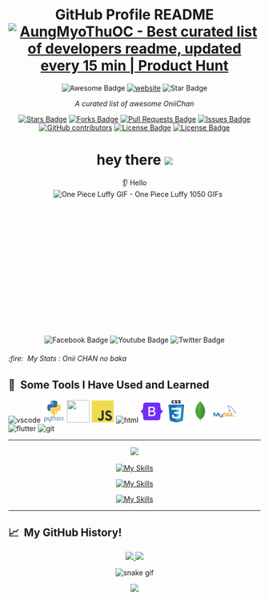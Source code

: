 <!-- ### Hi there 👋
- 👂 My name is AungMyoThu.
- 👩 Pronouns: OniiChan.
- 🔭 I’m currently working on ...
- 🌱 I’m currently learning ...
- 👯 I’m looking to collaborate on ...
- 🤔 I’m looking for help with ...
- 💬 Ask me about ...
- 📫 How to reach me: ...
- 😄 Pronouns: ...
- ⚡ Fun fact: ... -->

<h1 align="center">GitHub Profile README
<a href="https://www.producthunt.com/posts/AungMyoThuOC?utm_source=badge-featured&utm_medium=badge&utm_souce=badge-AungMyoThuOC" target="_blank"><img src="https://api.producthunt.com/widgets/embed-image/v1/featured.svg?post_id=277987&theme=light" alt="AungMyoThuOC - Best curated list of developers readme, updated every 15 min | Product Hunt" style="width: 200px; height: 44px;" width="200" height="44" /></a></h1>
<div align="center">
<img src="https://cdn.rawgit.com/sindresorhus/awesome/d7305f38d29fed78fa85652e3a63e154dd8e8829/media/badge.svg" alt="Awesome Badge"/>
<a href="https://oniichan.com/?utm_source=AungMyoThuOC"><img src="https://img.shields.io/static/v1?label=&labelColor=505050&message=oniichan&color=%230076D6&style=flat&logo=google-chrome&logoColor=%230076D6" alt="website"/></a>
<!-- <img src="http://hits.dwyl.com/abhisheknaiidu/awesome-github-profile-readme.svg" alt="Hits Badge"/> -->
<img src="https://img.shields.io/static/v1?label=%F0%9F%8C%9F&message=If%20Useful&style=style=flat&color=BC4E99" alt="Star Badge"/>
<br>

<i>A curated list of awesome OniiChan</i>

<a href="https://github.com/AungMyoThuOC/AungMyoThuOC/stargazers"><img src="https://img.shields.io/github/stars/AungMyoThuOC/AungMyoThuOC" alt="Stars Badge"/></a>
<a href="https://github.com/AungMyoThuOC/AungMyoThuOC/network/members"><img src="https://img.shields.io/github/forks/AungMyoThuOC/AungMyoThuOC" alt="Forks Badge"/></a>
<a href="https://github.com/AungMyoThuOC/AungMyoThuOC/pulls"><img src="https://img.shields.io/github/issues-pr/AungMyoThuOC/AungMyoThuOC" alt="Pull Requests Badge"/></a>
<a href="https://github.com/AungMyoThuOC/AungMyoThuOC/issues"><img src="https://img.shields.io/github/issues/AungMyoThuOC/AungMyoThuOC" alt="Issues Badge"/></a>
<a href="https://github.com/abhisheknaiidu/AungMyoThuOC/graphs/contributors"><img alt="GitHub contributors" src="https://img.shields.io/github/contributors/AungMyoThuOC/AungMyoThuOC?color=2b9348"></a>
<a href="https://github.com/AungMyoThuOC/AungMyoThuOC/blob/master/LICENSE"><img src="https://img.shields.io/github/license/AungMyoThuOC/AungMyoThuOC?color=2b9348" alt="License Badge"/></a>
<a href="https://github.com/AungMyoThuOC//blob/master/LICENSE"><img src="https://img.shields.io/github/license/AungMyoThuOC/AungMyoThuOC?color=2b9348" alt="License Badge"/></a>

<h1>
  hey there
  <img src="https://media.giphy.com/media/hvRJCLFzcasrR4ia7z/giphy.gif" width="30px"/>
</h1>
 👂 Hello 
<div class="Gif" align="center" style="width: 518px; height: 291.375px;">
  <img src="https://media.tenor.com/mxginb24fIgAAAAd/one-piecce-luffy.git" width="518px" height="291.375" alt="One Piece Luffy GIF - One Piece Luffy 1050 GIFs" style="max-width: 518px;">
</div>
<div id="badges" align="center">
  <img src="https://img.shields.io/badge/Facebook-blue?style=for-the-badge&logo=facebook&logoColor=white" alt="Facebook Badge"/>
  <img src="https://img.shields.io/badge/YouTube-red?style=for-the-badge&logo=youtube&logoColor=white" alt="Youtube Badge"/>
  <img src="https://img.shields.io/badge/Twitter-blue?style=for-the-badge&logo=twitter&logoColor=white" alt="Twitter Badge"/>
</div>
<!-- ### ⛹️‍♂️: About Me : -->
<!-- <div>
  <img src="https://github.com/devicons/devicon/blob/master/icons/java/java-original-wordmark.svg" title="Java" alt="Java" width="40" height="40"/>&nbsp;
  <img src="https://github.com/devicons/devicon/blob/master/icons/react/react-original-wordmark.svg" title="React" alt="React" width="40" height="40"/>&nbsp;
  <img src="https://github.com/devicons/devicon/blob/master/icons/spring/spring-original-wordmark.svg" title="Spring" alt="Spring" width="40" height="40"/>&nbsp;
  <img src="https://github.com/devicons/devicon/blob/master/icons/materialui/materialui-original.svg" title="Material UI" alt="Material UI" width="40" height="40"/>&nbsp;
  <img src="https://github.com/devicons/devicon/blob/master/icons/flutter/flutter-original.svg" title="Flutter" alt="Flutter" width="40" height="40"/>&nbsp;
  <img src="https://github.com/devicons/devicon/blob/master/icons/redux/redux-original.svg" title="Redux" alt="Redux " width="40" height="40"/>&nbsp;
  <img src="https://github.com/devicons/devicon/blob/master/icons/css3/css3-plain-wordmark.svg"  title="CSS3" alt="CSS" width="40" height="40"/>&nbsp;
  <img src="https://github.com/devicons/devicon/blob/master/icons/html5/html5-original.svg" title="HTML5" alt="HTML" width="40" height="40"/>&nbsp;
  <img src="https://github.com/devicons/devicon/blob/master/icons/javascript/javascript-original.svg" title="JavaScript" alt="JavaScript" width="40" height="40"/>&nbsp;
  <img src="https://github.com/devicons/devicon/blob/master/icons/firebase/firebase-plain-wordmark.svg" title="Firebase" alt="Firebase" width="40" height="40"/>&nbsp;
  <img src="https://github.com/devicons/devicon/blob/master/icons/gatsby/gatsby-original.svg" title="Gatsby"  alt="Gatsby" width="40" height="40"/>&nbsp;
  <img src="https://github.com/devicons/devicon/blob/master/icons/mysql/mysql-original-wordmark.svg" title="MySQL"  alt="MySQL" width="40" height="40"/>&nbsp;
  <img src="https://github.com/devicons/devicon/blob/master/icons/nodejs/nodejs-original-wordmark.svg" title="NodeJS" alt="NodeJS" width="40" height="40"/>&nbsp;
  <img src="https://github.com/devicons/devicon/blob/master/icons/amazonwebservices/amazonwebservices-plain-wordmark.svg" title="AWS" alt="AWS" width="40" height="40"/>&nbsp;
  <img src="https://github.com/devicons/devicon/blob/master/icons/git/git-original-wordmark.svg" title="Git" **alt="Git" width="40" height="40"/>
</div> -->

  <h6 align="left">:fire:&nbsp; My Stats : Onii CHAN no baka</h6>
  <h2 align="left"> 🚀 &nbsp;Some Tools I Have Used and Learned</h2>
  <p align="left">
    <img src="https://cdn.jsdelivr.net/gh/devicons/devicon/icons/vscode/vscode-original.svg" alt="vscode" width="45" height="45"/>
    <img src="https://raw.githubusercontent.com/devicons/devicon/master/icons/python/python-original-wordmark.svg" alt="python" width="45" height="45" />
    <img src="https://cdn.jsdelivr.net/gh/devicons/devicon/icons/cplusplus/cplusplus-original.svg" width="45" height="45"/>
    <img src="https://raw.githubusercontent.com/devicons/devicon/master/icons/javascript/javascript-original.svg" alt="javascript" width="45" height="45" />
    <!-- <img src="https://raw.githubusercontent.com/devicons/devicon/master/icons/react/react-original-wordmark.svg" alt="react" width="45" height="45" /> -->
    <!-- <img src="https://cdn.jsdelivr.net/gh/devicons/devicon/icons/vuejs/vuejs-original-wordmark.svg" alt="VueJS" width="45" height="45"/> -->
    <img src="https://cdn.jsdelivr.net/gh/devicons/devicon/icons/html5/html5-original.svg" alt="html" width="45" height="45"/>
    <img src="https://raw.githubusercontent.com/devicons/devicon/master/icons/bootstrap/bootstrap-plain.svg" alt="bootstrap" width="45" height="45" />
    <img src="https://raw.githubusercontent.com/devicons/devicon/master/icons/css3/css3-original-wordmark.svg" alt="css3" width="45" height="45" />
    <img src="https://raw.githubusercontent.com/devicons/devicon/master/icons/mongodb/mongodb-original.svg" alt="mongodb" width="45" height="45" />
    <img src="https://raw.githubusercontent.com/devicons/devicon/master/icons/mysql/mysql-original-wordmark.svg" alt="mysql" width="45" height="45" />
    <!-- <img src="https://raw.githubusercontent.com/devicons/devicon/master/icons/nodejs/nodejs-original-wordmark.svg" alt="nodejs" width="45" height="45" /> -->
    <!-- <img src="https://cdn.jsdelivr.net/gh/devicons/devicon/icons/php/php-original.svg" alt="php" width="45" height="45"/> -->
    <!-- <img src="https://cdn.jsdelivr.net/gh/devicons/devicon/icons/laravel/laravel-plain-wordmark.svg" alt="Laravel" width="45" height="45"/> -->
    <img src="https://cdn.jsdelivr.net/gh/devicons/devicon/icons/flutter/flutter-original.svg" alt="flutter" width="45" height="45"/>
    <!--  <img src="https://cnd.jsdelivr.net/gh/devicons/devicon/icons/angular/angular-dark.svg" alt="angular" width="45" height="45">  -->
    <!-- <img src="https://cdn.jsdelivr.net/gh/devicons/devicon/icons/docker/docker-original.svg" alt="docker" width="45" height="45"/> -->
    <!-- <img src="https://cdn.jsdelivr.net/gh/devicons/devicon/icons/kubernetes/kubernetes-plain.svg" alt="kubernetes" width="45" height="45"/> -->
    <!-- <img src="https://cdn.jsdelivr.net/gh/devicons/devicon/icons/amazonwebservices/amazonwebservices-plain-wordmark.svg" width="45" height="45"/> -->
    <!-- <img src="https://cdn.jsdelivr.net/gh/devicons/devicon/icons/linux/linux-original.svg" alt="linux" width="45" height="45"/>        -->
    <img src="https://cdn.jsdelivr.net/gh/devicons/devicon/icons/git/git-original.svg" alt="git" width="45" height="45"/>
    <!-- <img src="https://cdn.jsdelivr.net/gh/devicons/devicon/icons/bash/bash-original.svg" alt="bash" width="45" height="45"/> -->
    <!-- <img src="https://cdn.jsdelivr.net/gh/devicons/devicon/icons/figma/figma-original.svg" alt="figma" width="45" height="45"/>    -->
  </p>

---

 <p align="center">
  <a href="https://skillicons.dev">
    <img src="https://skillicons.dev/icons?i=git,kubernetes,docker,c,vim" />
  </a>
</p>
  
  [![My Skills](https://skillicons.dev/icons?i=java,kotlin,nodejs,figma&theme=light)](https://skillicons.dev)
  
  [![My Skills](https://skillicons.dev/icons?i=aws,gcp,azure,react,vue,flutter&perline=3)](https://skillicons.dev)
  
  [![My Skills](https://skillicons.dev/icons?i=js,html,css,wasm)](https://skillicons.dev)
  
 ---
  
<h2 align="left"> 📈 &nbsp;My GitHub History!</h2>
<a href="https://github.com/AungMyoThuOc">
  <img height="180em" src="https://github-readme-stats.vercel.app/api?username=AungMyoThuOC&theme=noctis_minimus&show_icons=true" />
  <img height="180em" src="https://github-readme-stats.vercel.app/api/top-langs/?username=AungMyoThuOC&theme=noctis_minimus&layout=compact" />
</a>

![snake gif](https://github.com/AungMyoThuOC/AungMyoThuOC/blob/output/github-contribution-grid-snake.gif) 

<!-- <img alt="snake eating my contributions" src="http://raw.githubusercontent.com/AungMyoThuOC/AungMyoThuOC/output/github-contribution-grid-snake.svg" /> -->
<!-- ![github-contribution-grid-snake](https://user-images.githubusercontent.com/78317220/190580600-edd928b9-0191-4b8a-b1f5-b74fd09a5df4.gif) -->
  
<p>
  <img src="https://capsule-render.vercel.app/api?type=waving&color=gradient&height=100&section=footer"/>
</p>
